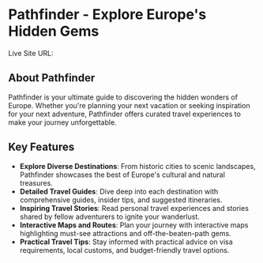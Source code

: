 # Pathfinder - Explore Europe's Hidden Gems

Live Site URL: []()

## About Pathfinder

Pathfinder is your ultimate guide to discovering the hidden wonders of Europe. Whether you're planning your next vacation or seeking inspiration for your next adventure, Pathfinder offers curated travel experiences to make your journey unforgettable.

## Key Features

- **Explore Diverse Destinations**: From historic cities to scenic landscapes, Pathfinder showcases the best of Europe's cultural and natural treasures.
- **Detailed Travel Guides**: Dive deep into each destination with comprehensive guides, insider tips, and suggested itineraries.
- **Inspiring Travel Stories**: Read personal travel experiences and stories shared by fellow adventurers to ignite your wanderlust.
- **Interactive Maps and Routes**: Plan your journey with interactive maps highlighting must-see attractions and off-the-beaten-path gems.
- **Practical Travel Tips**: Stay informed with practical advice on visa requirements, local customs, and budget-friendly travel options.


